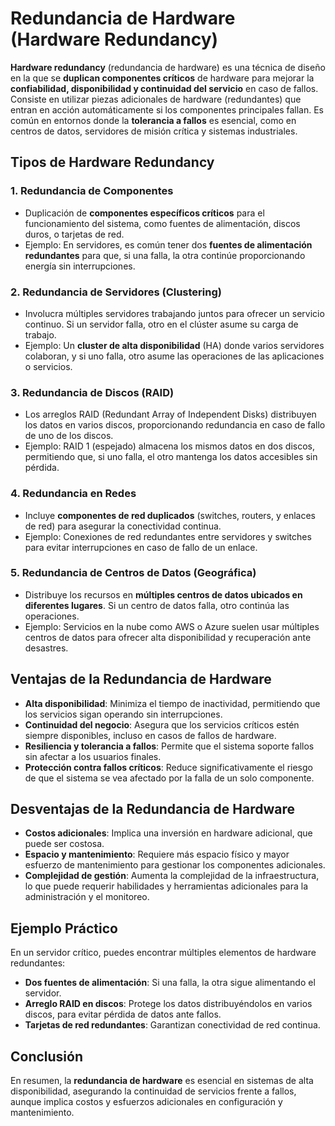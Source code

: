 # Redundancia de Hardware (Hardware Redundancy)

**Hardware redundancy** (redundancia de hardware) es una técnica de diseño en la que se **duplican componentes críticos** de hardware para mejorar la **confiabilidad, disponibilidad y continuidad del servicio** en caso de fallos. Consiste en utilizar piezas adicionales de hardware (redundantes) que entran en acción automáticamente si los componentes principales fallan. Es común en entornos donde la **tolerancia a fallos** es esencial, como en centros de datos, servidores de misión crítica y sistemas industriales.

## Tipos de Hardware Redundancy

### 1. Redundancia de Componentes

- Duplicación de **componentes específicos críticos** para el funcionamiento del sistema, como fuentes de alimentación, discos duros, o tarjetas de red.
- Ejemplo: En servidores, es común tener dos **fuentes de alimentación redundantes** para que, si una falla, la otra continúe proporcionando energía sin interrupciones.

### 2. Redundancia de Servidores (Clustering)

- Involucra múltiples servidores trabajando juntos para ofrecer un servicio continuo. Si un servidor falla, otro en el clúster asume su carga de trabajo.
- Ejemplo: Un **cluster de alta disponibilidad** (HA) donde varios servidores colaboran, y si uno falla, otro asume las operaciones de las aplicaciones o servicios.

### 3. Redundancia de Discos (RAID)

- Los arreglos RAID (Redundant Array of Independent Disks) distribuyen los datos en varios discos, proporcionando redundancia en caso de fallo de uno de los discos.
- Ejemplo: RAID 1 (espejado) almacena los mismos datos en dos discos, permitiendo que, si uno falla, el otro mantenga los datos accesibles sin pérdida.

### 4. Redundancia en Redes

- Incluye **componentes de red duplicados** (switches, routers, y enlaces de red) para asegurar la conectividad continua.
- Ejemplo: Conexiones de red redundantes entre servidores y switches para evitar interrupciones en caso de fallo de un enlace.

### 5. Redundancia de Centros de Datos (Geográfica)

- Distribuye los recursos en **múltiples centros de datos ubicados en diferentes lugares**. Si un centro de datos falla, otro continúa las operaciones.
- Ejemplo: Servicios en la nube como AWS o Azure suelen usar múltiples centros de datos para ofrecer alta disponibilidad y recuperación ante desastres.

## Ventajas de la Redundancia de Hardware

- **Alta disponibilidad**: Minimiza el tiempo de inactividad, permitiendo que los servicios sigan operando sin interrupciones.
- **Continuidad del negocio**: Asegura que los servicios críticos estén siempre disponibles, incluso en casos de fallos de hardware.
- **Resiliencia y tolerancia a fallos**: Permite que el sistema soporte fallos sin afectar a los usuarios finales.
- **Protección contra fallos críticos**: Reduce significativamente el riesgo de que el sistema se vea afectado por la falla de un solo componente.

## Desventajas de la Redundancia de Hardware

- **Costos adicionales**: Implica una inversión en hardware adicional, que puede ser costosa.
- **Espacio y mantenimiento**: Requiere más espacio físico y mayor esfuerzo de mantenimiento para gestionar los componentes adicionales.
- **Complejidad de gestión**: Aumenta la complejidad de la infraestructura, lo que puede requerir habilidades y herramientas adicionales para la administración y el monitoreo.

## Ejemplo Práctico

En un servidor crítico, puedes encontrar múltiples elementos de hardware redundantes:

- **Dos fuentes de alimentación**: Si una falla, la otra sigue alimentando el servidor.
- **Arreglo RAID en discos**: Protege los datos distribuyéndolos en varios discos, para evitar pérdida de datos ante fallos.
- **Tarjetas de red redundantes**: Garantizan conectividad de red continua.

## Conclusión

En resumen, la **redundancia de hardware** es esencial en sistemas de alta disponibilidad, asegurando la continuidad de servicios frente a fallos, aunque implica costos y esfuerzos adicionales en configuración y mantenimiento.